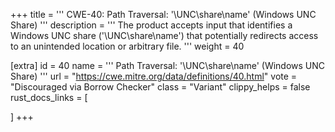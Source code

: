 +++
title = '''
CWE-40: Path Traversal: '\\UNC\share\name\' (Windows UNC Share)
'''
description	= '''
The product accepts input that identifies a Windows UNC share ('\\UNC\share\name') that potentially redirects access to an unintended location or arbitrary file.
'''
weight = 40

[extra]
id = 40
name = '''
Path Traversal: '\\UNC\share\name\' (Windows UNC Share)
'''
url = "https://cwe.mitre.org/data/definitions/40.html"
vote = "Discouraged via Borrow Checker"
class = "Variant"
clippy_helps = false
rust_docs_links = [
	
]
+++
